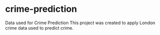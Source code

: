 # crime-prediction
Data used for Crime Prediction
This project was created to apply London crime data used to predict crime.
